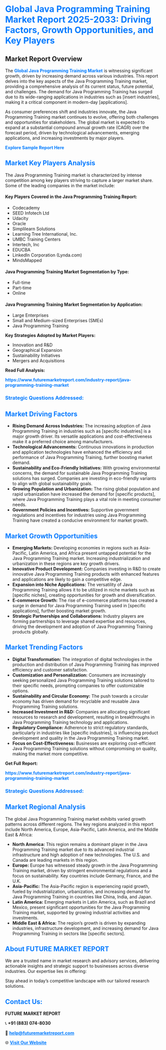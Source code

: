 <h1 style="color: #007BFF;">Global Java Programming Training Market Report 2025-2033: Driving Factors, Growth Opportunities, and Key Players</h1>

<section id="overview">
<h2>Market Report Overview</h2>
<p>The <a href="https://www.futuremarketreport.com/industry-report/java-programming-training-market" style="color: #007BFF; text-decoration: none;"><strong>Global Java Programming Training Market</strong></a> is witnessing significant growth, driven by increasing demand across various industries. This report delves into the key aspects of the Java Programming Training market, providing a comprehensive analysis of its current status, future potential, and challenges. The demand for Java Programming Training has surged due to its wide-ranging applications in industries such as [insert industries], making it a critical component in modern-day [applications].</p>
<p>As consumer preferences shift and industries innovate, the Java Programming Training market continues to evolve, offering both challenges and opportunities for stakeholders. The global market is expected to expand at a substantial compound annual growth rate (CAGR) over the forecast period, driven by technological advancements, emerging applications, and increasing investments by major players.</p>
</section>

<section id="overview">
<p><a href="https://www.futuremarketreport.com/request-sample/reportId=112502" style="color: #007BFF; text-decoration: none;"><strong>Explore Sample Report Here</strong></a></p>
</section>

<section id="key-players">
<h2 style="color: #007BFF;">Market Key Players Analysis</h2>
<p>The Java Programming Training market is characterized by intense competition among key players striving to capture a larger market share. Some of the leading companies in the market include:</p>
<h4>Key Players Covered in the Java Programming Training Report:</h4>
<ul><li>Codecademy</li><li>SEED Infotech Ltd</li><li>Udacity</li><li>Oracle</li><li>Simplilearn Solutions</li><li>Learning Tree International, Inc.</li><li>UMBC Training Centers</li><li>Intertech, Inc</li><li>EDUCBA</li><li>LinkedIn Corporation (Lynda.com)</li><li>MindsMapped</li></ul>
<h4>Java Programming Training Market Segmentation by Type:</h4>
<ul><li>Full-time</li><li>Part-time</li><li>Online</li></ul>

<h4>Java Programming Training Market Segmentation by Application:</h4>
<ul><li>Large Enterprises</li><li>Small and Medium-sized Enterprises (SMEs)</li><li>Java Programming Training</li></ul>
<p><strong>Key Strategies Adopted by Market Players:</strong></p>
<ul>
<li>Innovation and R&D</li>
<li>Geographical Expansion</li>
<li>Sustainability Initiatives</li>
<li>Mergers and Acquisitions</li>
</ul>
</section>

<section>
<p><strong>Read Full Analysis: </strong></p><a href="https://www.futuremarketreport.com/industry-report/java-programming-training-market" style="color: #007BFF; text-decoration: none;"><strong>https://www.futuremarketreport.com/industry-report/java-programming-training-market</strong></a>
<h3 style="color: #007BFF;">Strategic Questions Addressed:</h3>
</section>

<section id="driving-factors">
<h2 style="color: #007BFF;">Market Driving Factors</h2>
<ul>
<li><strong>Rising Demand Across Industries:</strong> The increasing adoption of Java Programming Training in industries such as [specific industries] is a major growth driver. Its versatile applications and cost-effectiveness make it a preferred choice among manufacturers.</li>
<li><strong>Technological Advancements:</strong> Continuous innovations in production and application technologies have enhanced the efficiency and performance of Java Programming Training, further boosting market demand.</li>
<li><strong>Sustainability and Eco-Friendly Initiatives:</strong> With growing environmental concerns, the demand for sustainable Java Programming Training solutions has surged. Companies are investing in eco-friendly variants to align with global sustainability goals.</li>
<li><strong>Growing Population and Urbanization:</strong> The rising global population and rapid urbanization have increased the demand for [specific products], where Java Programming Training plays a vital role in meeting consumer needs.</li>
<li><strong>Government Policies and Incentives:</strong> Supportive government regulations and incentives for industries using Java Programming Training have created a conducive environment for market growth.</li>
</ul>
</section>

<section id="growth-opportunities">
<h2 style="color: #007BFF;">Market Growth Opportunities</h2>
<ul>
<li><strong>Emerging Markets:</strong> Developing economies in regions such as Asia-Pacific, Latin America, and Africa present untapped potential for the Java Programming Training market. Increasing industrialization and urbanization in these regions are key growth drivers.</li>
<li><strong>Innovative Product Development:</strong> Companies investing in R&D to create innovative Java Programming Training products with enhanced features and applications are likely to gain a competitive edge.</li>
<li><strong>Expansion into Niche Applications:</strong> The versatility of Java Programming Training allows it to be utilized in niche markets such as [specific niches], creating opportunities for growth and diversification.</li>
<li><strong>E-commerce Growth:</strong> The rise of e-commerce platforms has created a surge in demand for Java Programming Training used in [specific applications], further boosting market growth.</li>
<li><strong>Strategic Partnerships and Collaborations:</strong> Industry players are forming partnerships to leverage shared expertise and resources, driving the development and adoption of Java Programming Training products globally.</li>
</ul>
</section>

<section id="trending-factors">
<h2 style="color: #007BFF;">Market Trending Factors</h2>
<ul>
<li><strong>Digital Transformation:</strong> The integration of digital technologies in the production and distribution of Java Programming Training has improved efficiency and customer satisfaction.</li>
<li><strong>Customization and Personalization:</strong> Consumers are increasingly seeking personalized Java Programming Training solutions tailored to their specific needs, prompting companies to offer customizable options.</li>
<li><strong>Sustainability and Circular Economy:</strong> The push towards a circular economy has driven demand for recyclable and reusable Java Programming Training solutions.</li>
<li><strong>Increased Investment in R&D:</strong> Companies are allocating significant resources to research and development, resulting in breakthroughs in Java Programming Training technology and applications.</li>
<li><strong>Regulatory Compliance:</strong> Adherence to strict regulatory standards, particularly in industries like [specific industries], is influencing product development and quality in the Java Programming Training market.</li>
<li><strong>Focus on Cost-Effectiveness:</strong> Businesses are exploring cost-efficient Java Programming Training solutions without compromising on quality, making the market more competitive.</li>
</ul>
</section>

<section>
<p><strong>Get Full Report: </strong></p><a href="https://www.futuremarketreport.com/industry-report/java-programming-training-market" style="color: #007BFF; text-decoration: none;"><strong>https://www.futuremarketreport.com/industry-report/java-programming-training-market</strong></a>
<h3 style="color: #007BFF;">Strategic Questions Addressed:</h3>
</section>


<section id="regional-analysis">
<h2 style="color: #007BFF;">Market Regional Analysis</h2>
<p>The global Java Programming Training market exhibits varied growth patterns across different regions. The key regions analyzed in this report include North America, Europe, Asia-Pacific, Latin America, and the Middle East & Africa:</p>
<ul>
<li><strong>North America:</strong> This region remains a dominant player in the Java Programming Training market due to its advanced industrial infrastructure and high adoption of new technologies. The U.S. and Canada are leading markets in this region.</li>
<li><strong>Europe:</strong> Europe has witnessed steady growth in the Java Programming Training market, driven by stringent environmental regulations and a focus on sustainability. Key countries include Germany, France, and the U.K.</li>
<li><strong>Asia-Pacific:</strong> The Asia-Pacific region is experiencing rapid growth, fueled by industrialization, urbanization, and increasing demand for Java Programming Training in countries like China, India, and Japan.</li>
<li><strong>Latin America:</strong> Emerging markets in Latin America, such as Brazil and Mexico, present significant opportunities for the Java Programming Training market, supported by growing industrial activities and investments.</li>
<li><strong>Middle East & Africa:</strong> The region’s growth is driven by expanding industries, infrastructure development, and increasing demand for Java Programming Training in sectors like [specific sectors].</li>
</ul>
</section>

<footer>
<h2 style="color: #007BFF;">About FUTURE MARKET REPORT</h2>
<p>We are a trusted name in market research and advisory services, delivering actionable insights and strategic support to businesses across diverse industries. Our expertise lies in offering:</p>

<p>Stay ahead in today’s competitive landscape with our tailored research solutions.</p>

<h2 style="color: #007BFF;">Contact Us:</h2>
<p><strong>FUTURE MARKET REPORT</strong></p>
<p>📞 <strong>+91 (883) 074-8030</strong></p>
<p>📧 <strong><a href="mailto:help@futuremarketreport.com" style="color: #007BFF;">help@futuremarketreport.com</a></strong></p>
<p>🌐 <strong><a href="https://www.futuremarketreport.com/" style="color: #007BFF;">Visit Our Website</a></strong></p>
</footer>